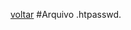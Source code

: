 [voltar](https://github.com/gustavomathias/musicall/blob/master/documentacao/README.md)
#Arquivo .htpasswd.

